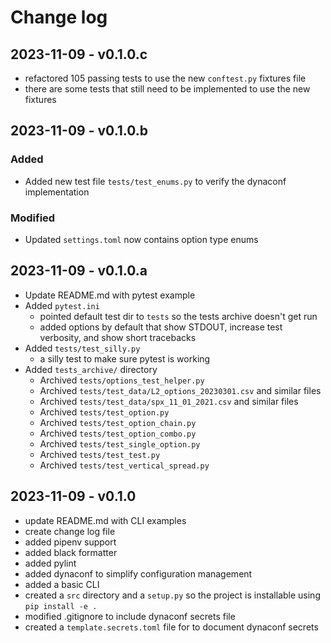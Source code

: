 # Change log

## 2023-11-09 - v0.1.0.c

- refactored 105 passing tests to use the new `conftest.py` fixtures file
- there are some tests that still need to be implemented to use the new fixtures


## 2023-11-09 - v0.1.0.b

### Added
- Added new test file `tests/test_enums.py` to verify the dynaconf implementation

### Modified
- Updated `settings.toml` now contains option type enums

## 2023-11-09 - v0.1.0.a

- Update README.md with pytest example
- Added `pytest.ini`
  - pointed default test dir to `tests` so the tests archive doesn't get run
  - added options by default that show STDOUT, increase test verbosity, and show short tracebacks 
- Added `tests/test_silly.py`
  - a silly test to make sure pytest is working
- Added `tests_archive/` directory
  - Archived `tests/options_test_helper.py`
  - Archived `tests/test_data/L2_options_20230301.csv` and similar files
  - Archived `tests/test_data/spx_11_01_2021.csv` and similar files
  - Archived `tests/test_option.py`
  - Archived `tests/test_option_chain.py`
  - Archived `tests/test_option_combo.py`
  - Archived `tests/test_single_option.py`
  - Archived `tests/test_test.py`
  - Archived `tests/test_vertical_spread.py`

## 2023-11-09 - v0.1.0

- update README.md with CLI examples
- create change log file
- added pipenv support
- added black formatter
- added pylint
- added dynaconf to simplify configuration management
- added a basic CLI
- created a `src` directory and a `setup.py` so the project is installable using `pip install -e .`
- modified .gitignore to include dynaconf secrets file
- created a `template.secrets.toml` file for to document dynaconf secrets